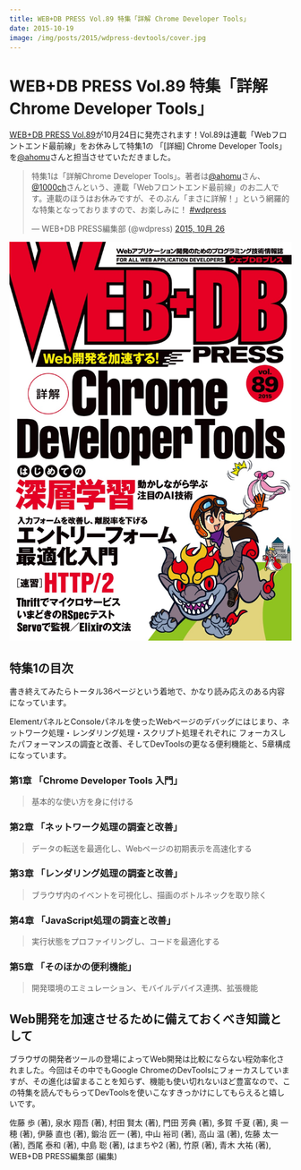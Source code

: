```yaml
---
title: WEB+DB PRESS Vol.89 特集「詳解 Chrome Developer Tools」
date: 2015-10-19
image: /img/posts/2015/wdpress-devtools/cover.jpg
---
```


# WEB+DB PRESS Vol.89 特集「詳解 Chrome Developer Tools」

[WEB+DB PRESS Vol.89](http://gihyo.jp/magazine/wdpress/archive/2015/vol89)が10月24日に発売されます！Vol.89は連載「Webフロントエンド最前線」をお休みして特集1の 「[詳細] Chrome Developer Tools」を[@ahomu](http://twitter.com/ahomu)さんと担当させていただきました。

<blockquote class="twitter-tweet" lang="ja"><p lang="ja" dir="ltr">特集1は「詳解Chrome Developer Tools」。著者は<a href="https://twitter.com/ahomu">@ahomu</a>さん、<a href="https://twitter.com/1000ch">@1000ch</a>さんという、連載「Webフロントエンド最前線」のお二人です。連載のほうはお休みですが、そのぶん「まさに詳解！」という網羅的な特集となっておりますので、お楽しみに！ <a href="https://twitter.com/hashtag/wdpress?src=hash">#wdpress</a></p>&mdash; WEB+DB PRESS編集部 (@wdpress) <a href="https://twitter.com/wdpress/status/658580867850223616">2015, 10月 26</a></blockquote>

![](/img/posts/2015/wdpress-devtools/cover.jpg)

## 特集1の目次

書き終えてみたらトータル36ページという着地で、かなり読み応えのある内容になっています。

ElementパネルとConsoleパネルを使ったWebページのデバッグにはじまり、ネットワーク処理・レンダリング処理・スクリプト処理それぞれに
フォーカスしたパフォーマンスの調査と改善、そしてDevToolsの更なる便利機能と、5章構成になっています。

### 第1章 「Chrome Developer Tools 入門」

>基本的な使い方を身に付ける

### 第2章 「ネットワーク処理の調査と改善」

>データの転送を最適化し、Webページの初期表示を高速化する

### 第3章 「レンダリング処理の調査と改善」

>ブラウザ内のイベントを可視化し、描画のボトルネックを取り除く

### 第4章 「JavaScript処理の調査と改善」

>実行状態をプロファイリングし、コードを最適化する

### 第5章 「そのほかの便利機能」

>開発環境のエミュレーション、モバイルデバイス連携、拡張機能

## Web開発を加速させるために備えておくべき知識として

ブラウザの開発者ツールの登場によってWeb開発は比較にならない程効率化されました。今回はその中でもGoogle ChromeのDevToolsにフォーカスしていますが、その進化は留まることを知らず、機能も使い切れないほど豊富なので、この特集を読んでもらってDevToolsを使いこなすきっかけにしてもらえると嬉しいです。

<affiliate-link
  src="https://images-na.ssl-images-amazon.com/images/I/61aoxzmo9OL._SX352_BO1,204,203,200_.jpg"
  href="https://www.amazon.co.jp/dp/4774176389/"
  tag="1000ch-22"
  title="WEB+DB PRESS Vol.89">
  佐藤 歩 (著), 泉水 翔吾  (著), 村田 賢太 (著), 門田 芳典 (著), 多賀 千夏 (著), 奥 一穂 (著), 伊藤 直也 (著), 鍛治 匠一 (著), 中山 裕司 (著), 高山 温 (著), 佐藤 太一 (著), 西尾 泰和 (著), 中島 聡 (著), はまちや2 (著), 竹原 (著), 青木 大祐 (著), WEB+DB PRESS編集部 (編集)
</affiliate-link>
